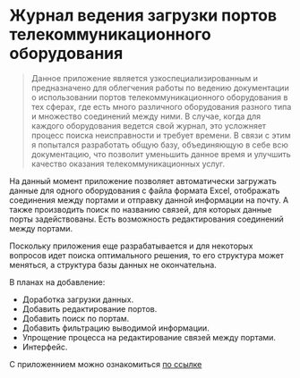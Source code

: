 # Журнал ведения загрузки портов телекоммуникационного оборудования

> Данное приложение является узкоспециализированным и предназначено для облегчения работы по ведению документации о 
> использовании портов телекоммуникационного оборудования в тех сферах, где есть много различного оборудования разного 
> типа и множество соединений между ними. В случае, когда для каждого оборудования ведется свой журнал, 
> это усложняет процесс поиска неисправности и требует времени. В связи с этим я попытался разработать общую базу, 
> объединяющую в себе всю документацию, что позволит уменьшить данное время и улучшить качество оказания 
> телекоммуникационных услуг.

На данный момент приложение позволяет автоматически загружать данные для одного оборудования с файла формата Excel, 
отображать соединения между портами и отправку данной информации на почту. А также производить поиск по названию связей,
для которых данные порты задействованы. Есть возможность редактирования соединений между портами.

Поскольку приложения еще разрабатывается и для некоторых вопросов идет поиска оптимального решения, то его структура 
может меняться, а структура базы данных не окончательна.

В планах на добавление:
- Доработка загрузки данных.
- Добавить редактирование портов.
- Добавить поиск по портам.
- Добавить фильтрацию выводимой информации.
- Упрощение процесса на редактирование связей между портами.
- Интерфейс.


С приложеннием можно ознакомиться [по ссылке](http://projectr.vh114.hosterby.com/)